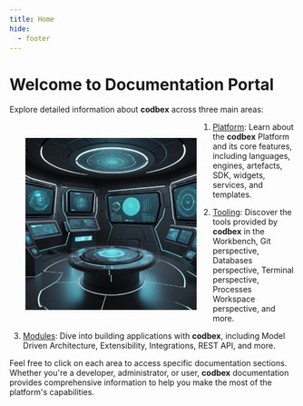 ```yaml
---
title: Home
hide:
  - footer
---
```


# Welcome to Documentation Portal

Explore detailed information about __codbex__ across three main areas:

<div style="text-align: center;">
   <img src="images/openart-welcome.jpg" style="width: 60%; !important; float: left !important; padding: 2em"/>
</div>

1. [Platform](platform/index.md): Learn about the __codbex__ Platform and its core features, including languages, engines, artefacts, SDK, widgets, services, and templates.

2. [Tooling](tooling/index.md): Discover the tools provided by __codbex__ in the Workbench, Git perspective, Databases perspective, Terminal perspective, Processes Workspace perspective, and more.

3. [Modules](modules/index.md): Dive into building applications with __codbex__, including Model Driven Architecture, Extensibility, Integrations, REST API, and more.

Feel free to click on each area to access specific documentation sections. Whether you're a developer, administrator, or user, __codbex__ documentation provides comprehensive information to help you make the most of the platform's capabilities.

